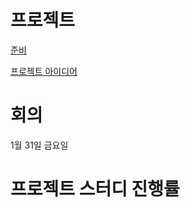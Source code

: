 # 프로젝트
[준비](https://github.com/nadongjun/SW_STUDY/projects/1)

[프로젝트 아이디어](https://github.com/nadongjun/SW_STUDY/projects/2)

# 회의 
1월 31일 금요일

# 프로젝트 스터디 진행률


